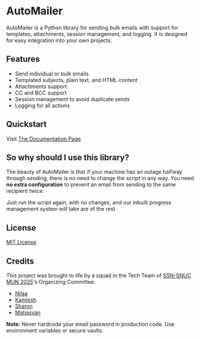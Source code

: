 # AutoMailer

AutoMailer is a Python library for sending bulk emails with support for templates, attachments, session management, and logging. It is designed for easy integration into your own projects.

## Features

- Send individual or bulk emails
- Templated subjects, plain text, and HTML content
- Attachments support
- CC and BCC support
- Session management to avoid duplicate sends
- Logging for all actions

## Quickstart

Visit [The Documentation Page](DOCS.md)

<!-- 
## Installation

Install via pip (after building your package):

```
pip install .
```

Or add to your `requirements.txt` if published to PyPI:

```
AutoMailer
```

## Requirements

- Python 3.10+
- `sqlalchemy`
- `tabulate`
- `pydantic` -->
<!-- 
## Quick Start


### 1. Prepare your settings

Edit `AutoMailer/core/settings.json` to include your SMTP provider details:

```json
{
    "gmail": ["smtp.gmail.com", 587],
    "outlook": ["smtp.office365.com", 587]
}
```

### 2. Example Usage

```python
from AutoMailer.automailer import AutoMailer

# Define your sender credentials and session name
sender_email = "your_email@gmail.com"
password = "your_password"
provider = "gmail"
session_name = "june_campaign"

# Create an AutoMailer instance
mailer = AutoMailer(sender_email, password, provider, session_name)

# Prepare your recipient list (must include 'email' key)
recipients = [
    {"email": "recipient1@example.com", "name": "Alice"},
    {"email": "recipient2@example.com", "name": "Bob"}
]

# Define your templates
subject_template = "Hello, {name}!"
text_template = "Dear {name},\nThis is a plain text email."
html_template = "<p>Dear {name},</p><p>This is an <b>HTML</b> email.</p>"

# Optional: Attachments, CC, BCC
attachments = ["path/to/file.pdf"]
cc = ["cc@example.com"]
bcc = ["bcc@example.com"]

# Send emails
mailer.send_emails(
    recipients=recipients,
    subject_template=subject_template,
    text_template=text_template,
    html_template=html_template,
    attachment_paths=attachments,
    cc=cc,
    bcc=bcc
)

# Show sent recipients
mailer.show_sent()
```

### 3. Template Placeholders

You can use any key from your recipient dictionary as a placeholder in your templates, e.g. `{name}`.

### 4. Session Management

AutoMailer tracks which recipients have already been emailed in a session. If you run the script again with the same session name, only new recipients will be emailed.

## Logging

Logs are handled via the built-in logger and will output to the console. -->


## So why should I use this library?

The beauty of AutoMailer is that if your machine has an outage halfway through sending, there is no need to change the script in any way.
You need **no extra configuration** to prevent an email from sending to the same recipient twice.

Just run the script again, with no changes, and our inbuilt progress management system will take are of the rest.

## License

[MIT License](LICENSE)


## Credits

This project was brought to life by a squad in the Tech Team of [SSN-SNUC MUN 2025](https://ssnsnucmun.in)'s Organizing Committee.

- [Nilaa](http://github.com/nil-aa)
- [Kamlesh](http://github.com/Kamlesh-DevOP)
- [Sharon](http://github.com/sharonprabhu11)
- [Mahasvan](http://github.com/Mahasvan)

**Note:** Never hardcode your email password in production code. Use environment variables or secure vaults.